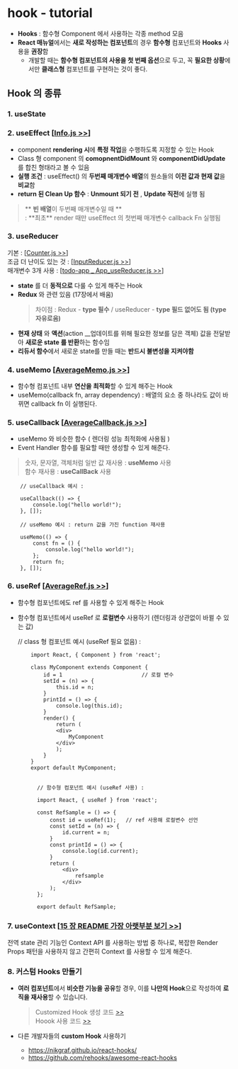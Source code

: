 # hook - tutorial

- **Hooks** : 함수형 Component 에서 사용하는 각종 method 모음
- **React 매뉴얼**에서는 **새로 작성하는 컴포넌트**의 경우 **함수형** 컴포넌트와 **Hooks** 사용을 **권장**함
  - 개발할 때는 **함수형 컴포넌트의 사용을 첫 번째 옵션**으로 두고, 꼭 **필요한 상황**에서만 **클래스형** 컴포넌트를 구현하는 것이 좋다.

## Hook 의 종류

### 1. useState

### 2. useEffect [[Info.js >>](./src/2.useEffect/Info.js)]

- component **rendering 시**에 **특정 작업**을 수행하도록 지정할 수 있는 Hook
- Class 형 component 의 **comopnentDidMount** 와 **componentDidUpdate** 를 합친 형태라고 볼 수 있음
- **실행 조건** : useEffect() 의 **두번째 매개변수 배열**의 원소들의 **이전 값과 현재 값**을 **비교**함
- **return 된 Clean Up 함수** : **Unmount 되기 전** , **Update 직전**에 실행 됨

> \*\* **빈 배열**이 두번째 매개변수일 때 **  
> : **최초\*\* render 때만 useEffect 의 첫번째 매개변수 callback Fn 실행됨

### 3. useReducer

기본 : [[Counter.js >>](./src/3.useReducer/Counter.js)]  
 조금 더 난이도 있는 것 : [[InputReducer.js >>](./src/3.useReducer/InputReducer.js)]  
 매개변수 3개 사용 : [[todo-app \_ App_useReducer.js >>](https://github.com/seong7/react-todo-app/blob/master/src/App_useReducer.js#L38)]

- **state** 를 더 **동적으로** 다룰 수 있게 해주는 Hook
- **Redux** 와 관련 있음 (17장에서 배움)
  > 차이점 : Redux - **type 필수** / useReducer - **type 필드 없어도 됨 (type 자유로움)**
- **현재 상태** 와 **액션**(action \_\_업데이트를 위해 필요한 정보를 담은 객체) 값을 전달받아 **새로운 state 를 반환**하는 함수임
- **리듀서 함수**에서 새로운 state를 만들 때는 **반드시 불변성을 지켜야함**

### 4. useMemo [[AverageMemo.js >>](./src/4.useMemo/AverageMemo.js)]

- 함수형 컴포넌트 내부 **연산을 최적화**할 수 있게 해주는 Hook
- useMemo(callback fn, array dependency) : 배열의 요소 중 하나라도 값이 바뀌면 callback fn 이 실행된다.

### 5. useCallback [[AverageCallback.js >>](./src/5.useCallback/AverageCallback.js)]

- useMemo 와 비슷한 함수 ( 렌더링 성능 최적화에 사용됨 )
- Event Handler 함수를 필요할 때만 생성할 수 있게 해준다.

> 숫자, 문자열, 객체처럼 일반 값 재사용 : **useMemo** 사용  
> 함수 재사용 : **useCallBack** 사용

        // useCallback 예시 :

        useCallback(() => {
            console.log("hello world!");
        }, []);

        // useMemo 예시 : return 값을 가진 function 재사용

        useMemo(() => {
            const fn = () {
                console.log("hello world!");
            };
            return fn;
        }, []);

### 6. useRef [[AverageRef.js >>](./src/6.useRef/AverageRef.js)]

- 함수형 컴포넌트에도 ref 를 사용할 수 있게 해주는 Hook
- 함수형 컴포넌트에서 useRef 로 **로컬변수** 사용하기 (렌더링과 상관없이 바뀔 수 있는 값)

  // class 형 컴포넌트 예시 (useRef 필요 없음) :

          import React, { Component } from 'react';

          class MyComponent extends Component {
              id = 1                         // 로컬 변수
              setId = (n) => {
                  this.id = n;
              }
              printId = () => {
                  console.log(this.id);
              }
              render() {
                  return (
                  <div>
                      MyComponent
                  </div>
                  );
              }
          }
          export default MyComponent;


            // 함수형 컴포넌트 예시 (useRef 사용) :

            import React, { useRef } from 'react';

            const RefSample = () => {
                const id = useRef(1);   // ref 사용해 로컬변수 선언
                const setId = (n) => {
                    id.current = n;
                }
                const printId = () => {
                    console.log(id.current);
                }
                return (
                    <div>
                        refsample
                    </div>
                );
            };

            export default RefSample;

### 7. useContext [[15 장 README 가장 아랫부분 보기 >>](https://github.com/seong7/React_study/tree/master/15/context-tutorial)]

전역 state 관리 기능인 Context API 를 사용하는 방법 중 하나로, 복잡한 Render Props 패턴을 사용하지 않고 간편히 Context 를 사용할 수 있게 해준다.

### 8. 커스텀 Hooks 만들기

- **여러 컴포넌트**에서 **비슷한 기능을 공유**할 경우, 이를 **나만의 Hook**으로 작성하여 **로직을 재사용**할 수 있습니다.

  > Customized Hook 생성 코드 [>>](./7.useCostom/Info.js)  
  > Hoook 사용 코드 [>>](./7.useCostom/useInputs.js)

- 다른 개발자들의 **custom Hook** 사용하기
  - https://nikgraf.github.io/react-hooks/
  - https://github.com/rehooks/awesome-react-hooks
